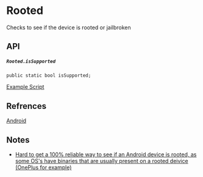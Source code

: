 # Rooted
Checks to see if the device is rooted or jailbroken

## API
##### `Rooted.isSupported`
`public static bool isSupported;`

[Example Script](../../../Assets/UnityMobileModuleDemo/Rooted/DisplayIfRooted.cs)

## Refrences
[Android](https://stackoverflow.com/a/23952951)

## Notes
* [Hard to get a 100% reliable way to see if an Android device is rooted, as some OS's have binaries that are usually present on a rooted deivice (OnePlus for example)](https://github.com/scottyab/rootbeer#false-positives)